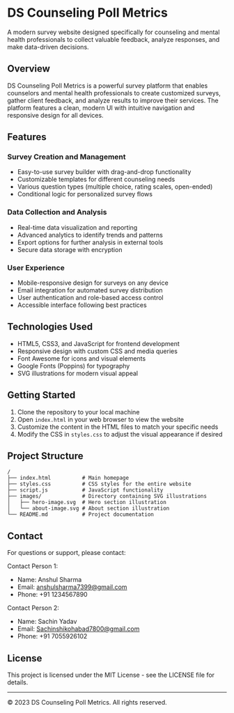 # DS Counseling Poll Metrics

A modern survey website designed specifically for counseling and mental health professionals to collect valuable feedback, analyze responses, and make data-driven decisions.

## Overview

DS Counseling Poll Metrics is a powerful survey platform that enables counselors and mental health professionals to create customized surveys, gather client feedback, and analyze results to improve their services. The platform features a clean, modern UI with intuitive navigation and responsive design for all devices.

## Features

### Survey Creation and Management
- Easy-to-use survey builder with drag-and-drop functionality
- Customizable templates for different counseling needs
- Various question types (multiple choice, rating scales, open-ended)
- Conditional logic for personalized survey flows

### Data Collection and Analysis
- Real-time data visualization and reporting
- Advanced analytics to identify trends and patterns
- Export options for further analysis in external tools
- Secure data storage with encryption

### User Experience
- Mobile-responsive design for surveys on any device
- Email integration for automated survey distribution
- User authentication and role-based access control
- Accessible interface following best practices

## Technologies Used

- HTML5, CSS3, and JavaScript for frontend development
- Responsive design with custom CSS and media queries
- Font Awesome for icons and visual elements
- Google Fonts (Poppins) for typography
- SVG illustrations for modern visual appeal

## Getting Started

1. Clone the repository to your local machine
2. Open `index.html` in your web browser to view the website
3. Customize the content in the HTML files to match your specific needs
4. Modify the CSS in `styles.css` to adjust the visual appearance if desired

## Project Structure

```
/
├── index.html          # Main homepage
├── styles.css          # CSS styles for the entire website
├── script.js           # JavaScript functionality
├── images/             # Directory containing SVG illustrations
│   ├── hero-image.svg  # Hero section illustration
│   └── about-image.svg # About section illustration
└── README.md           # Project documentation
```

## Contact

For questions or support, please contact:

Contact Person 1:
- Name: Anshul Sharma
- Email: anshulsharma7399@gmail.com
- Phone: +91 1234567890

Contact Person 2:
- Name: Sachin Yadav
- Email: Sachinshikohabad7800@gmail.com
- Phone: +91 7055926102

## License

This project is licensed under the MIT License - see the LICENSE file for details.

---

© 2023 DS Counseling Poll Metrics. All rights reserved.